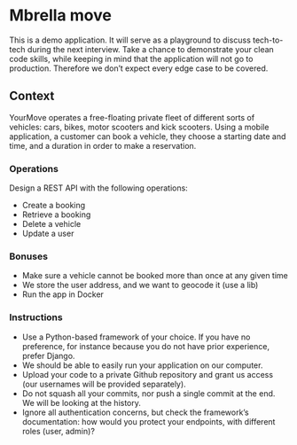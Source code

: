# Mbrella move


This is a demo application. It will serve as a playground to discuss tech-to-tech during the next interview. Take a chance to demonstrate your clean code skills, while keeping in mind that the application will
not go to production. Therefore we don’t expect every edge case to be covered.

##  Context

YourMove operates a free-floating private fleet of different sorts of vehicles: cars, bikes, motor scooters and kick scooters. Using a mobile application, a customer can book a vehicle, they choose a starting date and time, and a duration in order to make a reservation.

### Operations

Design a REST API with the following operations:


- Create a booking
- Retrieve a booking
- Delete a vehicle
- Update a user


### Bonuses

- Make sure a vehicle cannot be booked more than once at any given time
- We store the user address, and we want to geocode it (use a lib)
- Run the app in Docker

### Instructions

- Use a Python-based framework of your choice. If you have no preference, for instance because you do not have prior experience, prefer Django.
- We should be able to easily run your application on our computer.
- Upload your code to a private Github repository and grant us access (our usernames will be provided separately).
- Do not squash all your commits, nor push a single commit at the end. We will be looking at the history.
- Ignore all authentication concerns, but check the framework’s documentation: how would you protect your endpoints, with different roles (user, admin)?
